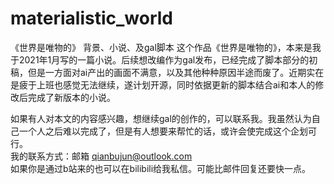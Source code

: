 # materialistic_world
《世界是唯物的》 背景、小说、及gal脚本
这个作品《世界是唯物的》，本来是我于2021年1月写的一篇小说。后续想改编作为gal发布，已经完成了脚本部分的初稿，但是一方面对ai产出的画面不满意，以及其他种种原因半途而废了。近期实在是疲于上班也感觉无法继续，遂计划开源，同时依据更新的脚本结合ai和本人的修改后完成了新版本的小说。
  
如果有人对本文的内容感兴趣，想继续gal的创作的，可以联系我。我虽然认为自己一个人之后难以完成了，但是有人想要来帮忙的话，或许会使完成这个企划可行。  
我的联系方式：邮箱 qianbujun@outlook.com  
如果你是通过b站来的也可以在bilibili给我私信。可能比邮件回复还要快一点。  
